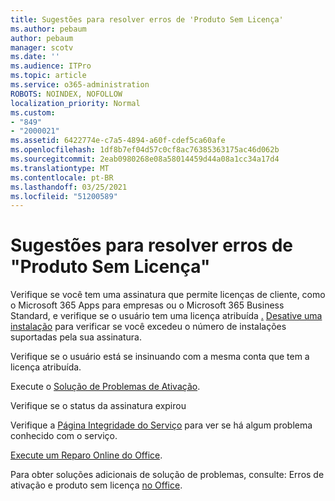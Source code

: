 ```yaml
---
title: Sugestões para resolver erros de 'Produto Sem Licença'
ms.author: pebaum
author: pebaum
manager: scotv
ms.date: ''
ms.audience: ITPro
ms.topic: article
ms.service: o365-administration
ROBOTS: NOINDEX, NOFOLLOW
localization_priority: Normal
ms.custom:
- "849"
- "2000021"
ms.assetid: 6422774e-c7a5-4894-a60f-cdef5ca60afe
ms.openlocfilehash: 1df8b7ef04d57c0cf8ac76385363175ac46d062b
ms.sourcegitcommit: 2eab0980268e08a58014459d44a08a1cc34a17d4
ms.translationtype: MT
ms.contentlocale: pt-BR
ms.lasthandoff: 03/25/2021
ms.locfileid: "51200589"
---
```

# <a name="suggestions-for-solving-unlicensed-product-errors"></a>Sugestões para resolver erros de "Produto Sem Licença"

Verifique se você tem uma assinatura que permite licenças de cliente, como o Microsoft 365 Apps para empresas ou o Microsoft 365 Business Standard, e verifique se o usuário tem uma licença atribuída [.](https://docs.microsoft.com/microsoft-365/admin/add-users/add-users) [Desative uma instalação](https://docs.microsoft.com/microsoft-365/admin/add-users/delete-a-user) para verificar se você excedeu o número de instalações suportadas pela sua assinatura.
  
Verifique se o usuário está se insinuando com a mesma conta que tem a licença atribuída.
  
Execute o [Solução de Problemas de Ativação](https://aka.ms/SARA-OfficeActivation-Alchemy).
  
Verifique se o status da assinatura expirou
  
Verifique a [Página Integridade do Serviço](https://docs.microsoft.com/office365/enterprise/view-service-health) para ver se há algum problema conhecido com o serviço.
  
[Execute um Reparo Online do Office](https://support.office.com/Article/7821d4b6-7c1d-4205-aa0e-a6b40c5bb88b?wt.mc_id=Alchemy_ClientDIA).
  
Para obter soluções adicionais de solução de problemas, consulte: Erros de ativação e produto sem licença [no Office](https://support.office.com/Article/0d23d3c0-c19c-4b2f-9845-5344fedc4380?wt.mc_id=Alchemy_ClientDIA).
  